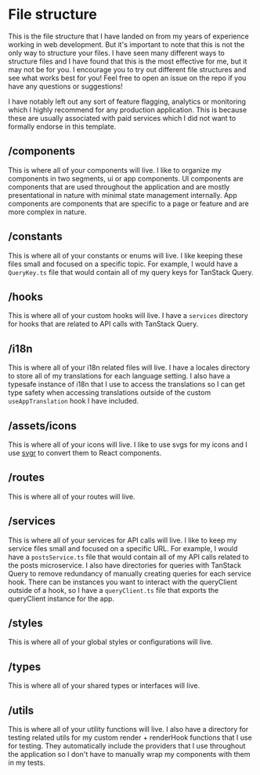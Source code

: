 # File structure

This is the file structure that I have landed on from my years of experience working in web development. But it's important to note that this is not the only way to structure your files. I have seen many different ways to structure files and I have found that this is the most effective for me, but it may not be for you. I encourage you to try out different file structures and see what works best for you! Feel free to open an issue on the repo if you have any questions or suggestions!

I have notably left out any sort of feature flagging, analytics or monitoring which I highly recommend for any production application. This is because these are usually associated with paid services which I did not want to formally endorse in this template.

## /components

This is where all of your components will live. I like to organize my components in two segments, ui or app components. UI components are components that are used throughout the application and are mostly presentational in nature with minimal state management internally. App components are components that are specific to a page or feature and are more complex in nature.

## /constants

This is where all of your constants or enums will live. I like keeping these files small and focused on a specific topic. For example, I would have a `QueryKey.ts` file that would contain all of my query keys for TanStack Query.

## /hooks

This is where all of your custom hooks will live. I have a `services` directory for hooks that are related to API calls with TanStack Query.

## /i18n

This is where all of your i18n related files will live. I have a locales directory to store all of my translations for each language setting. I also have a typesafe instance of i18n that I use to access the translations so I can get type safety when accessing translations outside of the custom `useAppTranslation` hook I have included.

## /assets/icons

This is where all of your icons will live. I like to use svgs for my icons and I use [svgr](https://react-svgr.com/) to convert them to React components.

## /routes

This is where all of your routes will live.

## /services

This is where all of your services for API calls will live. I like to keep my service files small and focused on a specific URL. For example, I would have a `postsService.ts` file that would contain all of my API calls related to the posts microservice. I also have directories for queries with TanStack Query to remove redundancy of manually creating queries for each service hook. There can be instances you want to interact with the queryClient outside of a hook, so I have a `queryClient.ts` file that exports the queryClient instance for the app.

## /styles

This is where all of your global styles or configurations will live.

## /types

This is where all of your shared types or interfaces will live.

## /utils

This is where all of your utility functions will live. I also have a directory for testing related utils for my custom render + renderHook functions that I use for testing. They automatically include the providers that I use throughout the application so I don't have to manually wrap my components with them in my tests.

